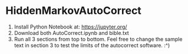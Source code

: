 # HiddenMarkovAutoCorrect

1) Install Python Notebook at: https://jupyter.org/
2) Download both AutoCorrect.ipynb and bible.txt
3) Run all 3 sections from top to bottom. Feel free to change the sample text in section 3 to test the limits of the autocorrect software. :^)
